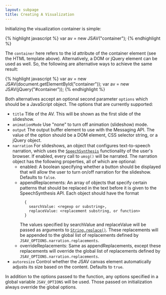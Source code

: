 ```yaml
---
layout: subpage
title: Creating A Visualization
---
```


Initializing the visualization container is simple:

{% highlight javascript %}
var av = new JSAV("container");
{% endhighlight %}

The <code>container</code> here refers to the id attribute of the
  container element (see the HTML template above).
  Alternatively, a DOM or jQuery element can be
  used as well. So, the following are alternative ways to achieve
  the same result:

{% highlight javascript %}
var av = new JSAV(document.getElementById("container"));
var av = new JSAV(jQuery("#container"));
{% endhighlight %}

Both alternatives accept an optional second parameter <code>options</code>
  which should be a JavaScript object. The options that are currently
  supported:

 * <code>title</code> Title of the AV. This will be shown as the first slide of the
    slideshow.
 * <code>animationMode</code> Use "none" to turn off animation (slideshow) mode.
 * <code>output</code> The output buffer element to use with the Messaging API. The value
    of the option should be a DOM element, CSS selector string, or a jQuery object.
 * <code>narration</code> For slideshows, an object that configures text-to-speech narration, which uses the 
    <code>[SpeechSynthesis](https://developer.mozilla.org/en-US/docs/Web/API/SpeechSynthesis)</code>
    functionality of the user's browser. If enabled, every call to <code>umsg()</code> will be narrated.
    The narration object has the following properties, all of which are optional:
      - enabled: A boolean specifying whether a button should be displayed that will allow the user to 
      turn on/off narration for the slideshow. Defaults to <code>false</code>.
      - appendReplacements: An array of objects that specify certain patterns that should be replaced in 
      the text before it is given to the SpeechSynthesis API. Each object should have the format
        ```
          {
            searchValue: <regexp or substring>,
            replaceValue: <replacement substring, or function>
          }
        ```
        The values specified by searchValue and replaceValue will be passed as arguments to 
        <code>[String.replace()](https://developer.mozilla.org/en-US/docs/Web/JavaScript/Reference/Global_Objects/String/replace)</code>.
      These replacements will be appended to the global list of replacements defined by
      <code>JSAV_OPTIONS.narration.replacements</code>.
      - overrideReplacements: Same as appendReplacements, except these replacements will override the
      global list of replacements defined by <code>JSAV_OPTIONS.narration.replacements</code>.
 * <code>autoresize</code> Control whether the JSAV canvas element automatically adjusts
    its size based on the content. Defaults to <code>true</code>.

In addition to the options passed to the function, any options specified
  in a global variable <code>JSAV_OPTIONS</code> will be used. Those passed on
  initialization always override the global options.
